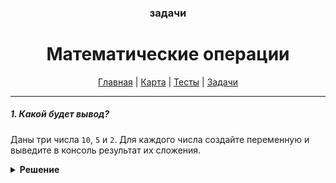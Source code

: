 <div align="center">

### задачи
# Математические операции

[Главная](https://github.com/dollaween/junior-roadmap/)
|
[Карта](/roadmap/README.md)
|
[Тесты](/tests/README.md)
|
[Задачи](/tasks/README.md)

</div>

---

##### 1. Какой будет вывод?

Даны три числа `10`, `5` и `2`. Для каждого числа создайте переменную и выведите в консоль результат их сложения.

<details><summary><b>Решение</b></summary>
<p>

```javascript
const a = 10
const b = 5
const c = 2

console.log(a + b + c)
```

</p>
</details>


